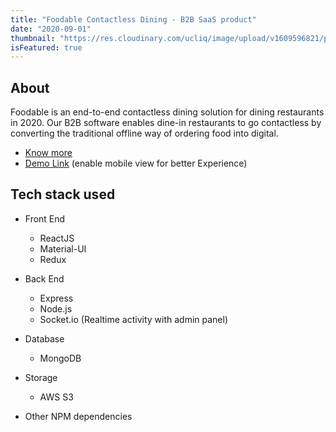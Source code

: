 ```yaml
---
title: "Foodable Contactless Dining - B2B SaaS product"
date: "2020-09-01"
thumbnail: "https://res.cloudinary.com/ucliq/image/upload/v1609596821/projects-img/foodable/Instagram_post_-_1_1_vhrfuv.png"
isFeatured: true
---
```


## About

Foodable is an end-to-end contactless dining
solution for dining restaurants in 2020.
Our B2B software enables dine-in restaurants
to go contactless by converting the traditional
offline way of ordering food into digital.

- [Know more](https://foodable.in)
- [Demo Link](https://foodable.in/menu) (enable mobile view for better Experience)

## Tech stack used

- Front End

  - ReactJS
  - Material-UI
  - Redux

- Back End

  - Express
  - Node.js
  - Socket.io (Realtime activity with admin panel)

- Database

  - MongoDB

- Storage

  - AWS S3

- Other NPM dependencies
